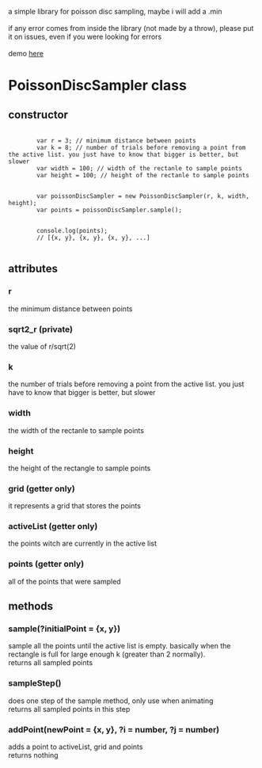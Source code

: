 a simple library for poisson disc sampling, maybe i will add a .min
<br><br>
if any error comes from inside the library (not made by a throw), please put it on issues, even if you were looking for errors
<br><br>
demo <a href = 'gdor-11.github.io/PoissonDiscSampler/demo.html'>here</a>

<h1>PoissonDiscSampler class</h1>
<h2>constructor</h2>
<pre>
    <code>
        var r = 3; // minimum distance between points
        var k = 8; // number of trials before removing a point from the active list. you just have to know that bigger is better, but slower
        var width = 100; // width of the rectanle to sample points
        var height = 100; // height of the rectanle to sample points
        <br>
        var poissonDiscSampler = new PoissonDiscSampler(r, k, width, height);
        var points = poissonDiscSampler.sample();
        <br>
        console.log(points);
        // [{x, y}, {x, y}, {x, y}, ...]
    </code>
</pre>
<h2>attributes</h2>
<h3>r</h3>
the minimum distance between points
<h3>sqrt2_r (private)</h3>
the value of r/sqrt(2)
<h3>k</h3>
the number of trials before removing a point from the active list. you just have to know that bigger is better, but slower
<h3>width</h3>
the width of the rectanle to sample points
<h3>height</h3>
the height of the rectangle to sample points
<h3>grid (getter only)</h3>
it represents a grid that stores the points
<h3>activeList (getter only)</h3>
the points witch are currently in the active list
<h3>points (getter only)</h3>
all of the points that were sampled
<h2>methods</h2>
<h3>sample(?initialPoint = {x, y})</h3>
sample all the points until the active list is empty. basically when the rectangle is full for large enough k (greater than 2 normally).
<br>
returns all sampled points
<h3>sampleStep()</h3>
does one step of the sample method, only use when animating
<br>
returns all sampled points in this step
<h3>addPoint(newPoint = {x, y}, ?i = number, ?j = number)</h3>
adds a point to activeList, grid and points
<br>
returns nothing
